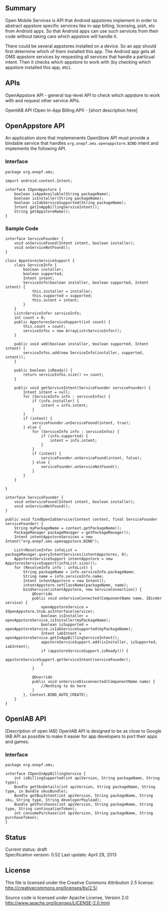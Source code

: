 Summary
-------------

Open Mobile Services is API that Android appstores implement in order to abstract appstore specific services like in-app billing, licensing, pish, etc from Android apps. So that Android apps can use such services from their code without taking care which appstore will handle it.

There could be several appstores installed on a device. So an app should first determine which of them installed this app.
The Android app gets all OMS appstore services by requesting all services that handle a particual intent. Then it checks which appstore to work with (by checking which appstore installed this app, etc). 

APIs
-------------
OpenAppstore API  - general top-level API to check which appstore to work with and request other service APIs.

OpenIAB API (Open In-App Billing API) - [short description here]

OpenAppstore API
-------------
An application store that implemenents OpenStore API must provide a bindable service that handles `org.onepf.oms.openappstore.BIND` intent and implements the following API.

### Interface
```
package org.onepf.oms;

import android.content.Intent;

interface IOpenAppstore {
    boolean isAppAvailable(String packageName);
    boolean isInstaller(String packageName);
    boolean isIabServiceSupported(String packageName);
    Intent getInAppBillingServiceIntent();
    String getAppstoreName();
}
```

### Sample Code 
```
interface ServiceFounder {
    void onServiceFound(Intent intent, boolean installer);
    void onServiceNotFound();
}

class AppstoresServiceSupport {
    class ServiceInfo {
        boolean installer;
        boolean supported;
        Intent intent;
        ServiceInfo(boolean installer, boolean supported, Intent intent) {
            this.installer = installer;
            this.supported = supported;
            this.intent = intent;
        }
    }
    List<ServiceInfo> serviceInfo;
    int count = 0;
    public AppstoresServiceSupport(int count) {
        this.count = count;
        serviceInfos = new ArrayList<ServiceInfo>();  
    }

    public void add(boolean installer, boolean supported, Intent intent) {
        serviceInfos.add(new ServiceInfo(installer, supported, intent));
    }

    public boolean isReady() {
        return serviceInfos.size() >= count;
    }

    public void getServiceIntent(ServiceFounder serviceFounder) {
        Intent intent = null;
        for (ServiceInfo info : serviceInfos) {
            if (info.installer) {
                intent = info.intent;    
            }
        }
        if (intent) {
            serviceFounder.onServiceFound(intent, true);
        } else {
            for (ServiceInfo info : serviceInfos) {
                if (info.supported) {
                    intent = info.intent;    
                }
            }
            if (intent) {
                serviceFounder.onServiceFound(intent, false);
            } else {
                serviceFounder.onServiceNotFound();
            }
        }
    }
  
}

interface ServiceFounder {
    void onServiceFound(Intent intent, boolean installer);
    void onServiceNotFound();
}

public void findOpenIabService(Context context, final ServiceFounder serviceFounder) { 
    String myPackageName = context.getPackageName();
    PackageManager packageManager = getPackageManager();
    Intent intentAppstoreServices = new Intent("org.onepf.oms.openappstore.BIND");

    List<ResolveInfo> infoList = packageManager.queryIntentServices(intentAppstores, 0);
    AppstoresServiceSupport intentAppstore = new AppstoresServiceSupport(infoList.size());
    for (ResolveInfo info : infoList) {
        String packageName = info.serviceInfo.packageName;
        String name = info.serviceInfo.name;
        Intent intentAppstore = new Intent();
        intentAppstore.setClassName(packageName, name);
        bindService(intentAppstore, new ServiceConnection() {
            @Override
            public void onServiceConnected(ComponentName name, IBinder service) {
                openAppstoreService = IOpenAppstore.Stub.asInterface(service);
                boolean isInstaller = openAppstoreService.isInstaller(myPackageName);
                boolean isSupported = openAppstoreService.isIabServiceSupported(myPackageName);
                Intent iabIntent = openAppstoreService.getInAppBillingServiceIntent();
                appstoreServiceSupport.add(isInstaller, isSupported, iabIntent);
                if (appstoreServiceSupport.isReady()) {
                    appstoreServiceSupport.getServiceIntent(serviceFounder);
                }
            }

            @Override
            public void onServiceDisconnected(ComponentName name) {
                //Nothing to do here
            }
        }, Context.BIND_AUTO_CREATE);
    }
}
```        


OpenIAB API
-------------

[Description of open IAB]
OpenIAB API is designed to be as close to Google IAB API as possible to make it easier for app developers to port their apps and games.


### Interface
```
package org.onepf.oms;

interface IOpenInAppBillingService {
    int isBillingSupported(int apiVersion, String packageName, String type);
    Bundle getSkuDetails(int apiVersion, String packageName, String type, in Bundle skusBundle);
    Bundle getBuyIntent(int apiVersion, String packageName, String sku, String type, String developerPayload);
    Bundle getPurchases(int apiVersion, String packageName, String type, String continuationToken);
    int consumePurchase(int apiVersion, String packageName, String purchaseToken);
}
```

Status
-------------
Current status: draft  
Specification version: 0.52
Last update: April 29, 2013  

License
-------------
This file is licensed under the Creative Commons Attribution 2.5 license:  
http://creativecommons.org/licenses/by/2.5/

Source code is licensed under Apache License, Version 2.0:  
http://www.apache.org/licenses/LICENSE-2.0.html



